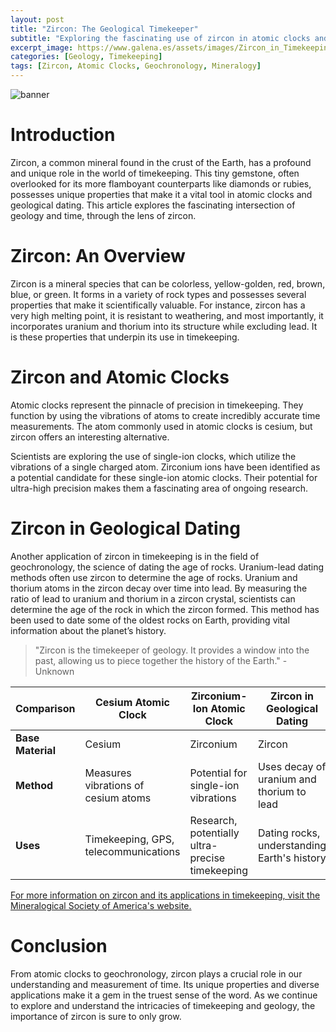```yaml
---
layout: post
title: "Zircon: The Geological Timekeeper"
subtitle: "Exploring the fascinating use of zircon in atomic clocks and geological dating."
excerpt_image: https://www.galena.es/assets/images/Zircon_in_Timekeeping.png
categories: [Geology, Timekeeping]
tags: [Zircon, Atomic Clocks, Geochronology, Mineralogy]
---
```


![banner](https://www.galena.es/assets/images/Zircon_in_Timekeeping.png "Close-up of zircon crystals, highlighting their unique properties used in atomic clocks for precise timekeeping, set against a backdrop of geological tools and educational materials.")

# Introduction

Zircon, a common mineral found in the crust of the Earth, has a profound and unique role in the world of timekeeping. This tiny gemstone, often overlooked for its more flamboyant counterparts like diamonds or rubies, possesses unique properties that make it a vital tool in atomic clocks and geological dating. This article explores the fascinating intersection of geology and time, through the lens of zircon.

# Zircon: An Overview

Zircon is a mineral species that can be colorless, yellow-golden, red, brown, blue, or green. It forms in a variety of rock types and possesses several properties that make it scientifically valuable. For instance, zircon has a very high melting point, it is resistant to weathering, and most importantly, it incorporates uranium and thorium into its structure while excluding lead. It is these properties that underpin its use in timekeeping.

# Zircon and Atomic Clocks

Atomic clocks represent the pinnacle of precision in timekeeping. They function by using the vibrations of atoms to create incredibly accurate time measurements. The atom commonly used in atomic clocks is cesium, but zircon offers an interesting alternative.

Scientists are exploring the use of single-ion clocks, which utilize the vibrations of a single charged atom. Zirconium ions have been identified as a potential candidate for these single-ion atomic clocks. Their potential for ultra-high precision makes them a fascinating area of ongoing research.

# Zircon in Geological Dating

Another application of zircon in timekeeping is in the field of geochronology, the science of dating the age of rocks. Uranium-lead dating methods often use zircon to determine the age of rocks. Uranium and thorium atoms in the zircon decay over time into lead. By measuring the ratio of lead to uranium and thorium in a zircon crystal, scientists can determine the age of the rock in which the zircon formed. This method has been used to date some of the oldest rocks on Earth, providing vital information about the planet’s history.

> "Zircon is the timekeeper of geology. It provides a window into the past, allowing us to piece together the history of the Earth." - Unknown

| Comparison | Cesium Atomic Clock | Zirconium-Ion Atomic Clock | Zircon in Geological Dating |
|---|---|---|---|
| **Base Material** | Cesium | Zirconium | Zircon |
| **Method** | Measures vibrations of cesium atoms | Potential for single-ion vibrations | Uses decay of uranium and thorium to lead |
| **Uses** | Timekeeping, GPS, telecommunications | Research, potentially ultra-precise timekeeping | Dating rocks, understanding Earth's history |

[For more information on zircon and its applications in timekeeping, visit the Mineralogical Society of America's website.](http://www.minsocam.org/)

# Conclusion

From atomic clocks to geochronology, zircon plays a crucial role in our understanding and measurement of time. Its unique properties and diverse applications make it a gem in the truest sense of the word. As we continue to explore and understand the intricacies of timekeeping and geology, the importance of zircon is sure to only grow.
